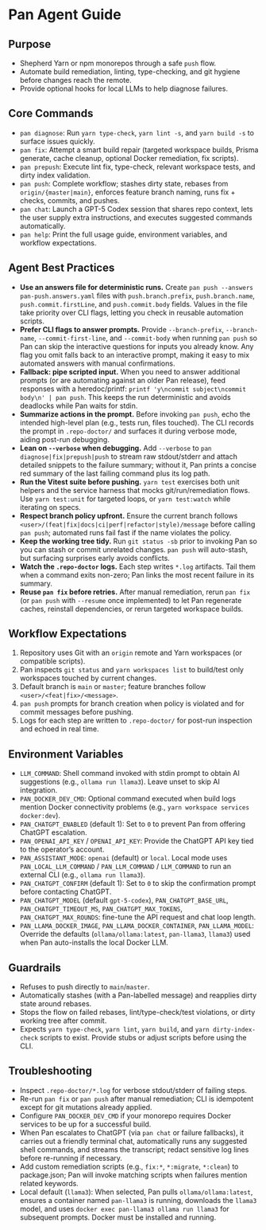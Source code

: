 # Pan Agent Guide

## Purpose

- Shepherd Yarn or npm monorepos through a safe `push` flow.
- Automate build remediation, linting, type-checking, and git hygiene before changes reach the remote.
- Provide optional hooks for local LLMs to help diagnose failures.

## Core Commands

- `pan diagnose`: Run `yarn type-check`, `yarn lint -s`, and `yarn build -s` to surface issues quickly.
- `pan fix`: Attempt a smart build repair (targeted workspace builds, Prisma generate, cache cleanup, optional Docker remediation, fix scripts).
- `pan prepush`: Execute lint fix, type-check, relevant workspace tests, and dirty index validation.
- `pan push`: Complete workflow; stashes dirty state, rebases from `origin/{master|main}`, enforces feature branch naming, runs fix + checks, commits, and pushes.
- `pan chat`: Launch a GPT-5 Codex session that shares repo context, lets the user supply extra instructions, and executes suggested commands automatically.
- `pan help`: Print the full usage guide, environment variables, and workflow expectations.

## Agent Best Practices

- **Use an answers file for deterministic runs.** Create `pan push --answers pan-push.answers.yaml` files with `push.branch.prefix`, `push.branch.name`, `push.commit.firstLine`, and `push.commit.body` fields. Values in the file take priority over CLI flags, letting you check in reusable automation scripts.
- **Prefer CLI flags to answer prompts.** Provide `--branch-prefix`, `--branch-name`, `--commit-first-line`, and `--commit-body` when running `pan push` so Pan can skip the interactive questions for inputs you already know. Any flag you omit falls back to an interactive prompt, making it easy to mix automated answers with manual confirmations.
- **Fallback: pipe scripted input.** When you need to answer additional prompts (or are automating against an older Pan release), feed responses with a heredoc/printf: `printf 'y\ncommit subject\ncommit body\n' | pan push`. This keeps the run deterministic and avoids deadlocks while Pan waits for stdin.
- **Summarize actions in the prompt.** Before invoking `pan push`, echo the intended high-level plan (e.g., tests run, files touched). The CLI records the prompt in `.repo-doctor/` and surfaces it during verbose mode, aiding post-run debugging.
- **Lean on `--verbose` when debugging.** Add `--verbose` to `pan diagnose|fix|prepush|push` to stream raw stdout/stderr and attach detailed snippets to the failure summary; without it, Pan prints a concise red summary of the last failing command plus its log path.
- **Run the Vitest suite before pushing.** `yarn test` exercises both unit helpers and the service harness that mocks git/run/remediation flows. Use `yarn test:unit` for targeted loops, or `yarn test:watch` while iterating on specs.
- **Respect branch policy upfront.** Ensure the current branch follows `<user>/(feat|fix|docs|ci|perf|refactor|style)/message` before calling `pan push`; automated runs fail fast if the name violates the policy.
- **Keep the working tree tidy.** Run `git status -sb` prior to invoking Pan so you can stash or commit unrelated changes. `pan push` will auto-stash, but surfacing surprises early avoids conflicts.
- **Watch the `.repo-doctor` logs.** Each step writes `*.log` artifacts. Tail them when a command exits non-zero; Pan links the most recent failure in its summary.
- **Reuse `pan fix` before retries.** After manual remediation, rerun `pan fix` (or `pan push` with `--resume` once implemented) to let Pan regenerate caches, reinstall dependencies, or rerun targeted workspace builds.

## Workflow Expectations

1. Repository uses Git with an `origin` remote and Yarn workspaces (or compatible scripts).
2. Pan inspects `git status` and `yarn workspaces list` to build/test only workspaces touched by current changes.
3. Default branch is `main` or `master`; feature branches follow `<user>/<feat|fix>/<message>`.
4. `pan push` prompts for branch creation when policy is violated and for commit messages before pushing.
5. Logs for each step are written to `.repo-doctor/` for post-run inspection and echoed in real time.

## Environment Variables

- `LLM_COMMAND`: Shell command invoked with stdin prompt to obtain AI suggestions (e.g., `ollama run llama3`). Leave unset to skip AI integration.
- `PAN_DOCKER_DEV_CMD`: Optional command executed when build logs mention Docker connectivity problems (e.g., `yarn workspace services docker:dev`).
- `PAN_CHATGPT_ENABLED` (default 1): Set to `0` to prevent Pan from offering ChatGPT escalation.
- `PAN_OPENAI_API_KEY` / `OPENAI_API_KEY`: Provide the ChatGPT API key tied to the operator’s account.
- `PAN_ASSISTANT_MODE`: `openai` (default) or `local`. Local mode uses `PAN_LOCAL_LLM_COMMAND` / `PAN_LLM_COMMAND` / `LLM_COMMAND` to run an external CLI (e.g., `ollama run llama3`).
- `PAN_CHATGPT_CONFIRM` (default 1): Set to `0` to skip the confirmation prompt before contacting ChatGPT.
- `PAN_CHATGPT_MODEL` (default `gpt-5-codex`), `PAN_CHATGPT_BASE_URL`, `PAN_CHATGPT_TIMEOUT_MS`, `PAN_CHATGPT_MAX_TOKENS`, `PAN_CHATGPT_MAX_ROUNDS`: fine-tune the API request and chat loop length.
- `PAN_LLAMA_DOCKER_IMAGE`, `PAN_LLAMA_DOCKER_CONTAINER`, `PAN_LLAMA_MODEL`: Override the defaults (`ollama/ollama:latest`, `pan-llama3`, `llama3`) used when Pan auto-installs the local Docker LLM.

## Guardrails

- Refuses to push directly to `main`/`master`.
- Automatically stashes (with a Pan-labelled message) and reapplies dirty state around rebases.
- Stops the flow on failed rebases, lint/type-check/test violations, or dirty working tree after commit.
- Expects `yarn type-check`, `yarn lint`, `yarn build`, and `yarn dirty-index-check` scripts to exist. Provide stubs or adjust scripts before using the CLI.

## Troubleshooting

- Inspect `.repo-doctor/*.log` for verbose stdout/stderr of failing steps.
- Re-run `pan fix` or `pan push` after manual remediation; CLI is idempotent except for git mutations already applied.
- Configure `PAN_DOCKER_DEV_CMD` if your monorepo requires Docker services to be up for a successful build.
- When Pan escalates to ChatGPT (via `pan chat` or failure fallbacks), it carries out a friendly terminal chat, automatically runs any suggested shell commands, and streams the transcript; redact sensitive log lines before re-running if necessary.
- Add custom remediation scripts (e.g., `fix:*`, `*:migrate`, `*:clean`) to package.json; Pan will invoke matching scripts when failures mention related keywords.
- Local default (`llama3`): When selected, Pan pulls `ollama/ollama:latest`, ensures a container named `pan-llama3` is running, downloads the `llama3` model, and uses `docker exec pan-llama3 ollama run llama3` for subsequent prompts. Docker must be installed and running.
